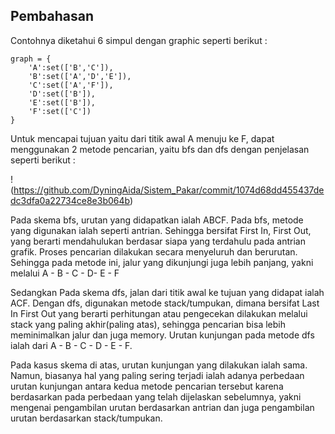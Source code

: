Pembahasan
---
Contohnya diketahui 6 simpul dengan graphic seperti berikut :
```
graph = {
    'A':set(['B','C']),
    'B':set(['A','D','E']),
    'C':set(['A','F']),
    'D':set(['B']),
    'E':set(['B']),
    'F':set(['C'])
}
```

Untuk mencapai tujuan yaitu dari titik awal A menuju ke F, dapat menggunakan 2 metode pencarian, yaitu bfs dan dfs dengan penjelasan seperti berikut :

!(https://github.com/DyningAida/Sistem_Pakar/commit/1074d68dd455437dedc3dfa0a22734ce8e3b064b)

Pada skema bfs, urutan yang didapatkan ialah ABCF. Pada bfs, metode yang digunakan ialah seperti antrian. Sehingga bersifat First In, First Out, yang berarti mendahulukan berdasar siapa yang terdahulu pada antrian grafik. Proses pencarian dilakukan secara menyeluruh dan berurutan. Sehingga pada metode ini, jalur yang dikunjungi juga lebih panjang, yakni melalui A - B - C - D- E - F

Sedangkan Pada skema dfs, jalan dari titik awal ke tujuan yang didapat ialah ACF. Dengan dfs, digunakan metode stack/tumpukan, dimana bersifat Last In First Out yang berarti perhitungan atau pengecekan dilakukan melalui stack yang paling akhir(paling atas), sehingga pencarian bisa lebih meminimalkan jalur dan juga memory. Urutan kunjungan pada metode dfs ialah dari A - B - C - D - E - F. 

Pada kasus skema di atas, urutan kunjungan yang dilakukan ialah sama. Namun, biasanya hal yang paling sering terjadi ialah adanya perbedaan urutan kunjungan antara kedua metode pencarian tersebut karena berdasarkan pada perbedaan yang telah dijelaskan sebelumnya, yakni mengenai pengambilan urutan berdasarkan antrian dan juga pengambilan urutan berdasarkan stack/tumpukan.

